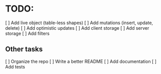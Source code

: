 # TODO:

[ ] Add live object (table-less shapes)
[ ] Add mutations (insert, update, delete)
[ ] Add optimistic updates
[ ] Add client storage
[ ] Add server storage
[ ] Add filters

## Other tasks

[ ] Organize the repo
[ ] Write a better README
[ ] Add documentation
[ ] Add tests